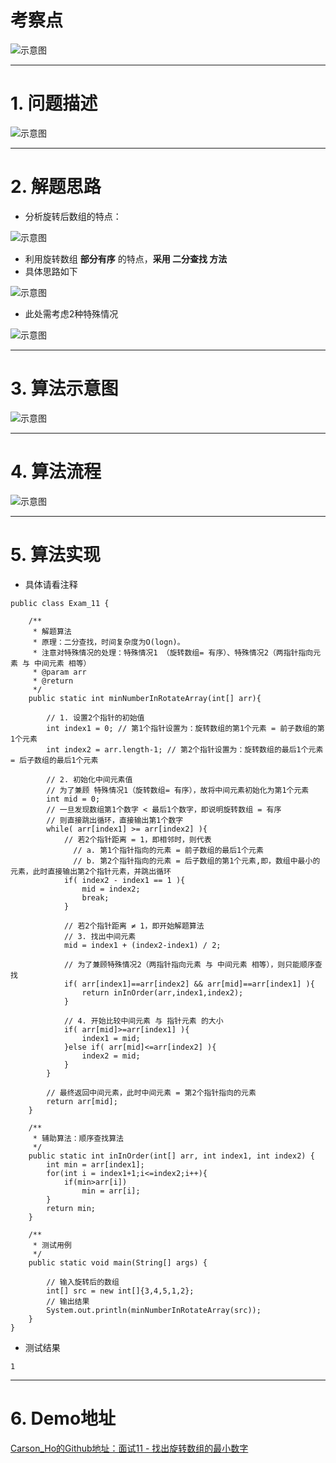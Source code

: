 # 考察点
![示意图](http://upload-images.jianshu.io/upload_images/944365-3facc27303f8eed4.png?imageMogr2/auto-orient/strip%7CimageView2/2/w/1240)

***

# 1. 问题描述
![示意图](http://upload-images.jianshu.io/upload_images/944365-aa5f144c95840d33.png?imageMogr2/auto-orient/strip%7CimageView2/2/w/1240)

***
# 2. 解题思路
- 分析旋转后数组的特点：

![示意图](http://upload-images.jianshu.io/upload_images/944365-29fb91fb4a08ab8f.png?imageMogr2/auto-orient/strip%7CimageView2/2/w/1240)


- 利用旋转数组 **部分有序** 的特点，**采用 二分查找 方法**
- 具体思路如下

![示意图](http://upload-images.jianshu.io/upload_images/944365-45cc990d9625c592.png?imageMogr2/auto-orient/strip%7CimageView2/2/w/1240)


- 此处需考虑2种特殊情况

![示意图](http://upload-images.jianshu.io/upload_images/944365-363444742cc2e8ed.png?imageMogr2/auto-orient/strip%7CimageView2/2/w/1240)


***
# 3. 算法示意图
![示意图](http://upload-images.jianshu.io/upload_images/944365-01b8ab9875a4bf3f.png?imageMogr2/auto-orient/strip%7CimageView2/2/w/1240)



***
# 4. 算法流程
![示意图](http://upload-images.jianshu.io/upload_images/944365-9b402ece81374684.png?imageMogr2/auto-orient/strip%7CimageView2/2/w/1240)

***

# 5. 算法实现
- 具体请看注释

```
public class Exam_11 {

    /**
     * 解题算法
     * 原理：二分查找，时间复杂度为O(logn)。
     * 注意对特殊情况的处理：特殊情况1 （旋转数组= 有序）、特殊情况2（两指针指向元素 与 中间元素 相等）
     * @param arr
     * @return
     */
    public static int minNumberInRotateArray(int[] arr){

        // 1. 设置2个指针的初始值
        int index1 = 0; // 第1个指针设置为：旋转数组的第1个元素 = 前子数组的第1个元素
        int index2 = arr.length-1; // 第2个指针设置为：旋转数组的最后1个元素 = 后子数组的最后1个元素

        // 2. 初始化中间元素值
        // 为了兼顾 特殊情况1（旋转数组= 有序），故将中间元素初始化为第1个元素
        int mid = 0;
        // 一旦发现数组第1个数字 < 最后1个数字，即说明旋转数组 = 有序
        // 则直接跳出循环，直接输出第1个数字
        while( arr[index1] >= arr[index2] ){
            // 若2个指针距离 = 1，即相邻时，则代表
              // a. 第1个指针指向的元素 = 前子数组的最后1个元素
              // b. 第2个指针指向的元素 = 后子数组的第1个元素,即，数组中最小的元素，此时直接输出第2个指针元素，并跳出循环
            if( index2 - index1 == 1 ){
                mid = index2;
                break;
            }

            // 若2个指针距离 ≠ 1，即开始解题算法
            // 3. 找出中间元素
            mid = index1 + (index2-index1) / 2;

            // 为了兼顾特殊情况2（两指针指向元素 与 中间元素 相等），则只能顺序查找
            if( arr[index1]==arr[index2] && arr[mid]==arr[index1] ){
                return inInOrder(arr,index1,index2);
            }

            // 4. 开始比较中间元素 与 指针元素 的大小
            if( arr[mid]>=arr[index1] ){
                index1 = mid;
            }else if( arr[mid]<=arr[index2] ){
                index2 = mid;
            }
        }

        // 最终返回中间元素，此时中间元素 = 第2个指针指向的元素
        return arr[mid];
    }

    /**
     * 辅助算法：顺序查找算法
     */
    public static int inInOrder(int[] arr, int index1, int index2) {
        int min = arr[index1];
        for(int i = index1+1;i<=index2;i++){
            if(min>arr[i])
                min = arr[i];
        }
        return min;
    }

    /**
     * 测试用例
     */
    public static void main(String[] args) {

        // 输入旋转后的数组
        int[] src = new int[]{3,4,5,1,2};
        // 输出结果
        System.out.println(minNumberInRotateArray(src));
    }
}
```

- 测试结果

```
1
```

***
# 6. Demo地址
[Carson_Ho的Github地址：面试11 - 找出旋转数组的最小数字](https://github.com/Carson-Ho/AlgorithmLearning)